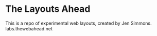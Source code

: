 The Layouts Ahead
=================

This is a repo of experimental web layouts, created by Jen Simmons.
labs.thewebahead.net
